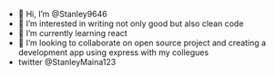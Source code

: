 - 👋 Hi, I’m @Stanley9646
- 👀 I’m interested in  writing not only good but also clean code
- 🌱 I’m currently learning react
- 💞️ I’m looking to collaborate on  open source project and creating a development app using express with my collegues 
- twitter @StanleyMaina123

<!---
Stanley9646/Stanley9646 is a ✨ special ✨ repository because its `README.md` (this file) appears on your GitHub profile.
You can click the Preview link to take a look at your changes.
--->
